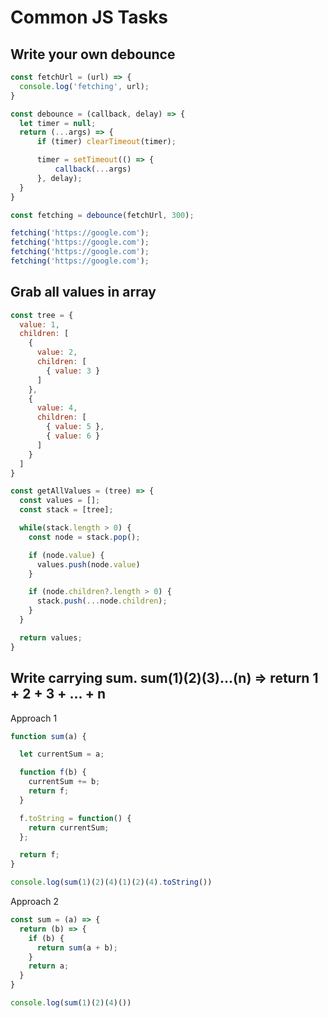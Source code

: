 # Common JS Tasks

## Write your own debounce
```javascript
const fetchUrl = (url) => {
  console.log('fetching', url);
}

const debounce = (callback, delay) => {
  let timer = null;
  return (...args) => {
      if (timer) clearTimeout(timer);

      timer = setTimeout(() => {
          callback(...args)
      }, delay);
  }
}

const fetching = debounce(fetchUrl, 300);

fetching('https://google.com');
fetching('https://google.com');
fetching('https://google.com');
fetching('https://google.com');
```

## Grab all values in array
```javascript
const tree = {
  value: 1,
  children: [
    {
      value: 2,
      children: [
        { value: 3 }
      ]
    },
    {
      value: 4,
      children: [
        { value: 5 },
        { value: 6 }
      ]
    }
  ]
}

const getAllValues = (tree) => {
  const values = [];
  const stack = [tree];

  while(stack.length > 0) {
    const node = stack.pop();

    if (node.value) {
      values.push(node.value)
    }

    if (node.children?.length > 0) {
      stack.push(...node.children);
    }
  }

  return values;
}
```
## Write carrying sum. sum(1)(2)(3)...(n) => return 1 + 2 + 3 + ... + n
Approach 1
```javascript
function sum(a) {

  let currentSum = a;

  function f(b) {
    currentSum += b;
    return f;
  }

  f.toString = function() {
    return currentSum;
  };

  return f;
}

console.log(sum(1)(2)(4)(1)(2)(4).toString())
```

Approach 2
```javascript
const sum = (a) => {
  return (b) => {
    if (b) {
      return sum(a + b);
    }
    return a;
  }
}

console.log(sum(1)(2)(4)())
```
